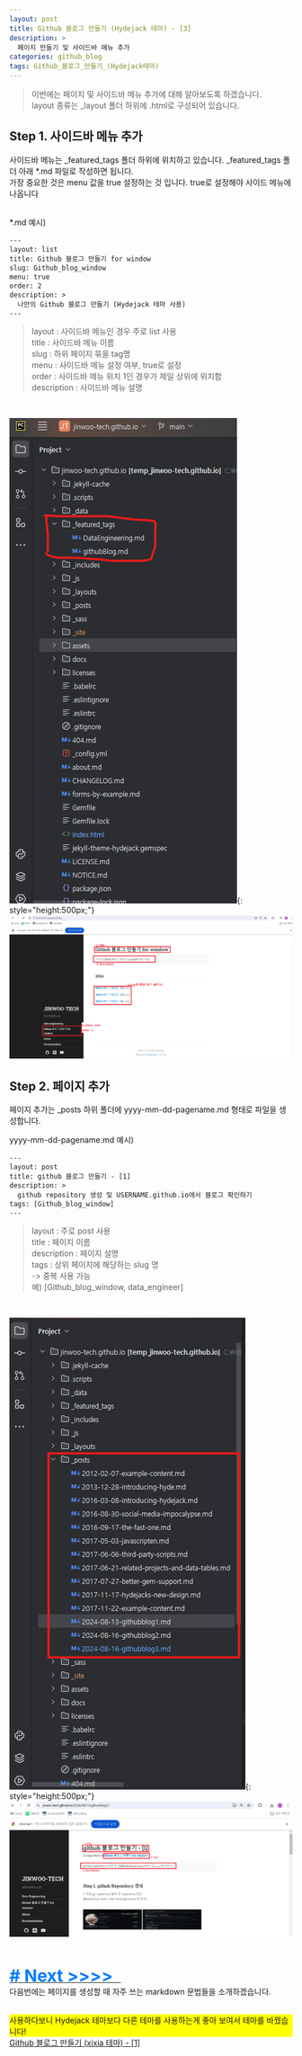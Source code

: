 ```yaml
---
layout: post
title: Github 블로그 만들기 (Hydejack 테마) - [3]
description: >
  페이지 만들기 및 사이드바 메뉴 추가
categories: github_blog
tags: Github_블로그_만들기_(Hydejack테마)
---
```


> 이번에는 페이지 및 사이드바 메뉴 추가에 대해 알아보도록 하겠습니다. <br>
> layout 종류는 _layout 폴더 하위에 .html로 구성되어 있습니다.

## Step 1. 사이드바 메뉴 추가 
사이드바 메뉴는 _featured_tags 폴더 하위에 위치하고 있습니다. _featured_tags 폴더 아래 *.md 파일로 작성하면 됩니다. <br>
가장 중요한 것은 menu 값을 true 설정하는 것 입니다. true로 설정해야 사이드 메뉴에 나옵니다 
<br><br>

*.md 예시)
```
--- 
layout: list
title: Github 블로그 만들기 for window
slug: Github_blog_window
menu: true
order: 2
description: >
  나만의 Github 블로그 만들기 (Hydejack 테마 사용)
---
```
> layout : 사이드바 메뉴인 경우 주로 list 사용 <br>
> title : 사이드바 메뉴 이름 <br>
> slug :  하위 페이지 묶을 tag명<br>
> menu : 사이드바 메뉴 설정 여부, true로 설정 <br>
> order : 사이드바 메뉴 위치 1인 경우가 제일 상위에 위치함 <br>
> description : 사이드바 메뉴 설명 

<br>

![Xixia](/assets/images/github_blog/20240819featuredtags.png){: style="height:500px;"}
![Xixia](/assets/images/github_blog/20240816sidebarmenudescription.png)


## Step 2. 페이지 추가
페이지 추가는 _posts 하위 폴더에 yyyy-mm-dd-pagename.md 형태로 파일을 생성합니다.

yyyy-mm-dd-pagename.md 예시)
```
---
layout: post
title: github 블로그 만들기 - [1]
description: >
  github repository 생성 및 USERNAME.github.io에서 블로그 확인하기
tags: [Github_blog_window]
---
```
> layout : 주로 post 사용 <br>
> title : 페이지 이름 <br>
> description : 페이지 설명 <br>
> tags : 상위 페이지에 해당하는 slug 명 <br>
> -> 중복 사용 가능 <br>
> 예) [Github_blog_window, data_engineer]

<br>

![Xixia](/assets/images/github_blog/20240819postfolder.png){: style="height:500px;"}
![Xixia](/assets/images/github_blog/20240819postpagedesciption.png)


<br><br>
<a href="{{ site.baseurl }}/github_blog/2024/08/19/githubblogmarkdown.html">
<span style="font-weight: bold; color: #007bff; font-size: 30px;"># Next &gt;&gt;&gt;&gt;&nbsp;&nbsp;  </span>
</a>
<br>
다음번에는 페이지를 생성할 때 자주 쓰는 markdown 문법들을 소개하겠습니다. 
<br><br>
<div style="background-color: yellow;">
사용하다보니 Hydejack 테마보다 다른 테마를 사용하는게 좋아 보여서 테마를 바꿨습니다! 
</div>
<a href="{{ site.baseurl }}/github_blog/2024/08/19/githubblogmarkdown.html">
Github 블로그 만들기 (xixia 테마) - [1]
</a>